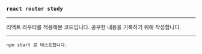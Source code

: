 ### `react router study`
---
리액트 라우터를 적용해본 코드입니다.
공부한 내용을 기록하기 위해 작성합니다.

---
`
npm start 로 테스트합니다.
`